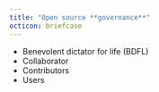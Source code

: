 ```yaml
---
title: "Open source **governance**"
octicon: briefcase
---
```


* Benevolent dictator for life (BDFL)
* Collaborator
* Contributors
* Users
